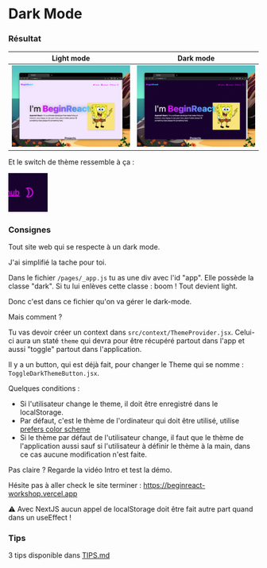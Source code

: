 # Dark Mode

### Résultat

|               Light mode               |              Dark mode               |
| :------------------------------------: | :----------------------------------: |
| ![light mode](./images/light-mode.png) | ![dark mode](./images/dark-mode.png) |

Et le switch de thème ressemble à ça :

![dark mode switch](./images/dark-mode-switch.gif)

### Consignes

Tout site web qui se respecte à un dark mode.

J'ai simplifié la tache pour toi.

Dans le fichier `/pages/_app.js` tu as une div avec l'id "app". Elle possède
la classe "dark". Si tu lui enlèves cette classe : boom ! Tout devient light.

Donc c'est dans ce fichier qu'on va gérer le dark-mode.

Mais comment ?

Tu vas devoir créer un context dans `src/context/ThemeProvider.jsx`. Celui-ci
aura un staté `theme` qui devra pour être récupéré partout dans l'app et aussi
"toggle" partout dans l'application.

Il y a un button, qui est déjà fait, pour changer le Theme qui se nomme :
`ToggleDarkThemeButton.jsx`.

Quelques conditions :

- Si l'utilisateur change le theme, il doit être enregistré dans le localStorage.
- Par défaut, c'est le thème de l'ordinateur qui doit être utilisé, utilise [prefers color scheme](https://developer.mozilla.org/fr/docs/Web/CSS/@media/prefers-color-scheme)
- Si le thème par défaut de l'utilisateur change, il faut que le thème de l'application aussi
  sauf si l'utilisateur à définir le thème à la main, dans ce cas aucune modification n'est faite.

Pas claire ? Regarde la vidéo Intro et test la démo.

Hésite pas à aller check le site terminer : https://beginreact-workshop.vercel.app

⚠️ Avec NextJS aucun appel de localStorage doit être fait autre part quand
dans un useEffect !

### Tips

3 tips disponible dans [TIPS.md](./TIPS.md)
